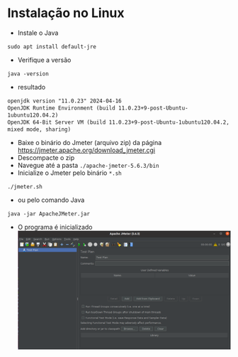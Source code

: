 # Instalação no Linux
 - Instale o Java
```
sudo apt install default-jre
```

- Verifique a versão
```
java -version
```
- resultado
```
openjdk version "11.0.23" 2024-04-16
OpenJDK Runtime Environment (build 11.0.23+9-post-Ubuntu-1ubuntu120.04.2)
OpenJDK 64-Bit Server VM (build 11.0.23+9-post-Ubuntu-1ubuntu120.04.2, mixed mode, sharing)
```
- Baixe o binário do Jmeter (arquivo zip) da página https://jmeter.apache.org/download_jmeter.cgi
- Descompacte o zip
- Navegue até a pasta `./apache-jmeter-5.6.3/bin`
- Inicialize o Jmeter pelo binário `*.sh`
```
./jmeter.sh
```
- ou pelo comando Java
```
java -jar ApacheJMeter.jar
```
- O programa é inicializado
![alt text](jmeter-starter-page.png)
